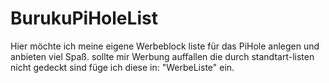 # BurukuPiHoleList

  Hier möchte ich meine eigene Werbeblock liste für das PiHole anlegen und anbieten viel Spaß.
  sollte mir Werbung auffallen die durch standtart-listen nicht gedeckt sind füge ich diese in: "WerbeListe" ein.
